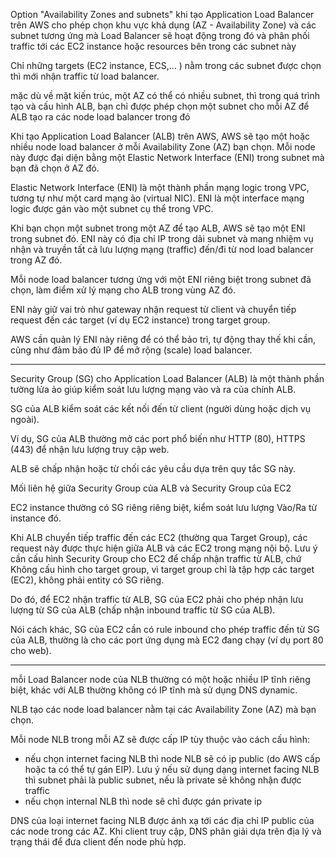 
Option "Availability Zones and subnets" khi tạo Application Load Balancer trên AWS cho phép chọn khu vực khả dụng (AZ - Availability Zone) và các subnet tương ứng mà Load Balancer sẽ hoạt động trong đó và phân phối traffic tới các EC2 instance hoặc resources bên trong các subnet này

Chỉ những targets (EC2 instance, ECS,… ) nằm trong các subnet được chọn thì mới nhận traffic từ load balancer.

mặc dù về mặt kiến trúc, một AZ có thể có nhiều subnet, thì trong quá trình tạo và cấu hình ALB, bạn chỉ được phép chọn một subnet cho mỗi AZ để ALB tạo ra các node load balancer trong đó

Khi tạo Application Load Balancer (ALB) trên AWS, AWS sẽ tạo một hoặc nhiều node load balancer ở mỗi Availability Zone (AZ) bạn chọn. Mỗi node này được đại diện bằng một Elastic Network Interface (ENI) trong subnet mà bạn đã chọn ở AZ đó.

Elastic Network Interface (ENI) là một thành phần mạng logic trong VPC, tương tự như một card mạng ảo (virtual NIC). ENI là một interface mạng logic được gán vào một subnet cụ thể trong VPC.


Khi bạn chọn một subnet trong một AZ để tạo ALB, AWS sẽ tạo một ENI trong subnet đó. ENI này có địa chỉ IP trong dải subnet và mang nhiệm vụ nhận và truyền tất cả lưu lượng mạng (traffic) đến/đi từ nod load balancer trong AZ đó.

Mỗi node load balancer tương ứng với một ENI riêng biệt trong subnet đã chọn, làm điểm xử lý mạng cho ALB trong vùng AZ đó.

ENI này giữ vai trò như gateway nhận request từ client và chuyển tiếp request đến các target (ví dụ EC2 instance) trong target group.

AWS cần quản lý ENI này riêng để có thể bảo trì, tự động thay thế khi cần, cũng như đảm bảo đủ IP để mở rộng (scale) load balancer.

---

Security Group (SG) cho Application Load Balancer (ALB) là một thành phần tường lửa ảo giúp kiểm soát lưu lượng mạng vào và ra của chính ALB.

SG của ALB kiểm soát các kết nối đến từ client (người dùng hoặc dịch vụ ngoài).

Ví dụ, SG của ALB thường mở các port phổ biến như HTTP (80), HTTPS (443) để nhận lưu lượng truy cập web.

ALB sẽ chấp nhận hoặc từ chối các yêu cầu dựa trên quy tắc SG này.

Mối liên hệ giữa Security Group của ALB và Security Group của EC2

EC2 instance thường có SG riêng riêng biệt, kiểm soát lưu lượng Vào/Ra từ instance đó.

Khi ALB chuyển tiếp traffic đến các EC2 (thường qua Target Group), các request này được thực hiện giữa ALB và các EC2 trong mạng nội bộ. Lưu ý cần cấu hình Security Group cho EC2 để chấp nhận traffic từ ALB, chứ Không cấu hình cho target group, vì target group chỉ là tập hợp các target (EC2), không phải entity có SG riêng.

Do đó, để EC2 nhận traffic từ ALB, SG của EC2 phải cho phép nhận lưu lượng từ SG của ALB (chấp nhận inbound traffic từ SG của ALB).

Nói cách khác, SG của EC2 cần có rule inbound cho phép traffic đến từ SG của ALB, thường là cho các port ứng dụng mà EC2 đang chạy (ví dụ port 80 cho web).

---


mỗi Load Balancer node của NLB thường có một hoặc nhiều IP tĩnh riêng biệt, khác với ALB thường không có IP tĩnh mà sử dụng DNS dynamic.

NLB tạo các node load balancer nằm tại các Availability Zone (AZ) mà bạn chọn.

Mỗi node NLB trong mỗi AZ sẽ được cấp IP tùy thuộc vào cách cấu hình:
- nếu chọn internet facing NLB thì node NLB sẽ có ip public (do AWS cấp hoặc ta có thể tự gán EIP). Lưu ý nếu sử dụng dạng internet facing NLB thì subnet phải là public subnet, nếu là private sẽ không nhận được traffic
- nếu chọn internal NLB thì node sẽ chỉ được gán private ip


DNS của loại internet facing NLB được ánh xạ tới các địa chỉ IP public của các node trong các AZ. Khi client truy cập, DNS phân giải dựa trên địa lý và trạng thái để đưa client đến node phù hợp.

